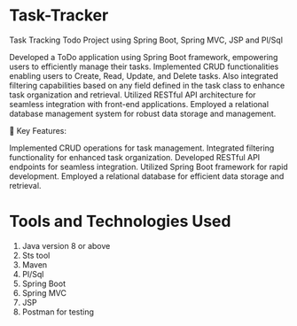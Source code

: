 # Task-Tracker
Task Tracking Todo Project using Spring Boot, Spring MVC, JSP and Pl/Sql

Developed a ToDo application using Spring Boot framework, empowering users to efficiently manage their tasks. Implemented CRUD functionalities enabling users to Create, Read, Update, and Delete tasks. Also integrated filtering capabilities based on any field defined in the task class to enhance task organization and retrieval. Utilized RESTful API architecture for seamless integration with front-end applications. Employed a relational database management system for robust data storage and management.

🔑 Key Features:

Implemented CRUD operations for task management.
Integrated filtering functionality for enhanced task organization.
Developed RESTful API endpoints for seamless integration.
Utilized Spring Boot framework for rapid development.
Employed a relational database for efficient data storage and retrieval.

# Tools and Technologies Used
1) Java version 8 or above
2) Sts tool
3) Maven
4) Pl/Sql
5) Spring Boot
6) Spring MVC
7) JSP
8) Postman for testing
